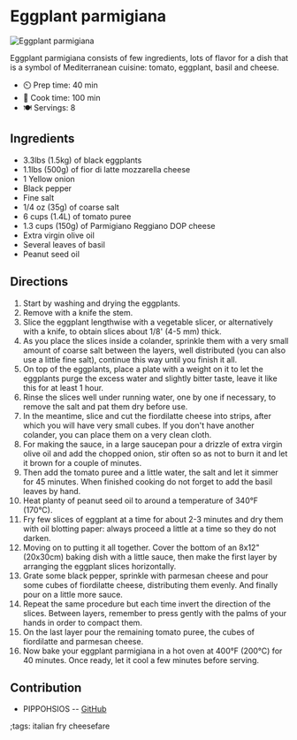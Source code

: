 # Eggplant parmigiana

![Eggplant parmigiana](pix/eggplant-parmigiana.webp)

Eggplant parmigiana consists of few ingredients, lots of flavor for a dish that is a symbol of Mediterranean cuisine: tomato, eggplant, basil and cheese.

- ⏲️ Prep time: 40 min
- 🍳 Cook time: 100 min
- 🍽️ Servings: 8

## Ingredients

- 3.3lbs (1.5kg) of black eggplants
- 1.1lbs (500g) of fior di latte mozzarella cheese
- 1 Yellow onion
- Black pepper
- Fine salt
- 1/4 oz (35g) of coarse salt
- 6 cups (1.4L) of tomato puree
- 1.3 cups (150g) of Parmigiano Reggiano DOP cheese
- Extra virgin olive oil
- Several leaves of basil
- Peanut seed oil

## Directions

1. Start by washing and drying the eggplants.
2. Remove with a knife the stem.
3. Slice the eggplant lengthwise with a vegetable slicer, or alternatively with a knife, to obtain slices about 1/8' (4-5 mm) thick.
4. As you place the slices inside a colander, sprinkle them with a very small amount of coarse salt between the layers, well distributed (you can also use a little fine salt), continue this way until you finish it all.
5. On top of the eggplants, place a plate with a weight on it to let the eggplants purge the excess water and slightly bitter taste, leave it like this for at least 1 hour.
6. Rinse the slices well under running water, one by one if necessary, to remove the salt and pat them dry before use.
7. In the meantime, slice and cut the fiordilatte cheese into strips, after which you will have very small cubes. If you don't have another colander, you can place them on a very clean cloth.
8. For making the sauce, in a large saucepan pour a drizzle of extra virgin olive oil and add the chopped onion, stir often so as not to burn it and let it brown for a couple of minutes.
9. Then add the tomato puree and a little water, the salt and let it simmer for 45 minutes. When finished cooking do not forget to add the basil leaves by hand.
10. Heat planty of peanut seed oil to around a temperature of 340°F (170°C).
11. Fry few slices of eggplant at a time for about 2-3 minutes and dry them with oil blotting paper: always proceed a little at a time so they do not darken.
12. Moving on to putting it all together. Cover the bottom of an 8x12" (20x30cm) baking dish with a little sauce, then make the first layer by arranging the eggplant slices horizontally.
13. Grate some black pepper, sprinkle with parmesan cheese and pour some cubes of fiordilatte cheese, distributing them evenly. And finally pour on a little more sauce.
14. Repeat the same procedure but each time invert the direction of the slices. Between layers, remember to press gently with the palms of your hands in order to compact them.
15. On the last layer pour the remaining tomato puree, the cubes of fiordilatte and parmesan cheese.
16. Now bake your eggplant parmigiana in a hot oven at 400°F (200°C) for 40 minutes. Once ready, let it cool a few minutes before serving.

## Contribution

- PIPPOHSIOS -- [GitHub](https://github.com/PIPPOHSIOS)

;tags: italian fry cheesefare
